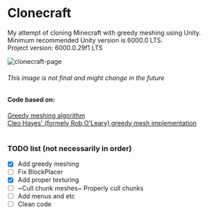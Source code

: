 # Clonecraft
My attempt of cloning Minecraft with greedy meshing using Unity.  
Minimum recommended Unity version is 6000.0 LTS.  
Project version: 6000.0.29f1 LTS

![clonecraft-page](https://user-images.githubusercontent.com/40342021/185242373-ff6f6ce2-c70e-4d83-b63a-85af48027552.png)

###### This image is not final and might change in the future

#### Code based on:
[Greedy meshing algorithm](https://0fps.net/2012/06/30/meshing-in-a-minecraft-game)  
[Cleo Hayes' (formely Rob O'Leary) greedy mesh implementation](https://github.com/roboleary/GreedyMesh)

#
### TODO list (not necessarily in order)
- [X] Add greedy meshing
- [ ] Fix BlockPlacer
- [X] Add proper texturing
- [ ] ~Cull chunk meshes~ Properly cull chunks
- [ ] Add menus and etc
- [ ] Clean code
